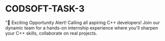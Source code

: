 # CODSOFT-TASK-3
"🚀 Exciting Opportunity Alert! Calling all aspiring C++ developers! Join our dynamic team for a hands-on internship experience where you'll sharpen your C++ skills, collaborate on real projects.
